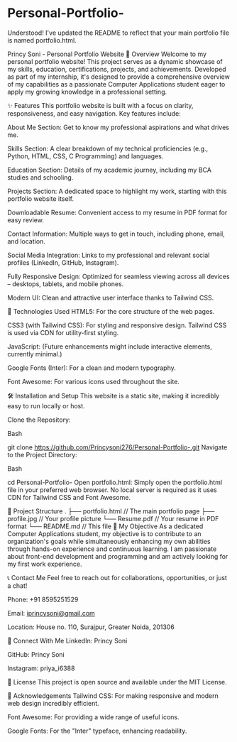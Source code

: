 # Personal-Portfolio-
Understood! I've updated the README to reflect that your main portfolio file is named portfolio.html.

Princy Soni - Personal Portfolio Website
🌟 Overview
Welcome to my personal portfolio website! This project serves as a dynamic showcase of my skills, education, certifications, projects, and achievements. Developed as part of my internship, it's designed to provide a comprehensive overview of my capabilities as a passionate Computer Applications student eager to apply my growing knowledge in a professional setting.

✨ Features
This portfolio website is built with a focus on clarity, responsiveness, and easy navigation. Key features include:

About Me Section: Get to know my professional aspirations and what drives me.

Skills Section: A clear breakdown of my technical proficiencies (e.g., Python, HTML, CSS, C Programming) and languages.

Education Section: Details of my academic journey, including my BCA studies and schooling.

Projects Section: A dedicated space to highlight my work, starting with this portfolio website itself.

Downloadable Resume: Convenient access to my resume in PDF format for easy review.

Contact Information: Multiple ways to get in touch, including phone, email, and location.

Social Media Integration: Links to my professional and relevant social profiles (LinkedIn, GitHub, Instagram).

Fully Responsive Design: Optimized for seamless viewing across all devices – desktops, tablets, and mobile phones.

Modern UI: Clean and attractive user interface thanks to Tailwind CSS.

🚀 Technologies Used
HTML5: For the core structure of the web pages.

CSS3 (with Tailwind CSS): For styling and responsive design. Tailwind CSS is used via CDN for utility-first styling.

JavaScript: (Future enhancements might include interactive elements, currently minimal.)

Google Fonts (Inter): For a clean and modern typography.

Font Awesome: For various icons used throughout the site.

🛠️ Installation and Setup
This website is a static site, making it incredibly easy to run locally or host.

Clone the Repository:

Bash

git clone https://github.com/Princysoni276/Personal-Portfolio-.git
Navigate to the Project Directory:

Bash

cd Personal-Portfolio-
Open portfolio.html:
Simply open the portfolio.html file in your preferred web browser. No local server is required as it uses CDN for Tailwind CSS and Font Awesome.

📁 Project Structure
.
├── portfolio.html    // The main portfolio page
├── profile.jpg       // Your profile picture
└── Resume.pdf        // Your resume in PDF format
└── README.md         // This file
🎯 My Objective
As a dedicated Computer Applications student, my objective is to contribute to an organization's goals while simultaneously enhancing my own abilities through hands-on experience and continuous learning. I am passionate about front-end development and programming and am actively looking for my first work experience.

📞 Contact Me
Feel free to reach out for collaborations, opportunities, or just a chat!

Phone: +91 8595251529

Email: iprincysoni@gmail.com

Location: House no. 110, Surajpur, Greater Noida, 201306

🔗 Connect With Me
LinkedIn: Princy Soni

GitHub: Princy Soni

Instagram: priya_i6388

📝 License
This project is open source and available under the MIT License.

🙏 Acknowledgements
Tailwind CSS: For making responsive and modern web design incredibly efficient.

Font Awesome: For providing a wide range of useful icons.

Google Fonts: For the "Inter" typeface, enhancing readability.

